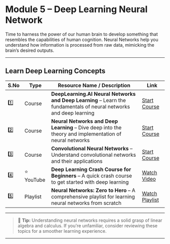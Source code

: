# Module 5 – Deep Learning Neural Network

Time to harness the power of our human brain to develop something that resembles the capabilities of human cognition. Neural Networks help you understand how information is processed from raw data, mimicking the brain’s desired outputs.

---

## Learn Deep Learning Concepts

| S.No | Type      | Resource Name / Description                                                   | Link |
|------|-----------|--------------------------------------------------------------------------------|------|
| 1️⃣   | Course    | **DeepLearning.AI Neural Networks and Deep Learning** – Learn the fundamentals of neural networks and deep learning | [Start Course](https://www.coursera.org/learn/neural-networks-deep-learning) |
| 2️⃣   | Course    | **Neural Networks and Deep Learning** – Dive deep into the theory and implementation of neural networks | [Start Course](https://www.classcentral.com/course/neural-networks-deep-learning-9058) |
| 3️⃣   | Course    | **Convolutional Neural Networks** – Understand convolutional networks and their applications | [Start Course](https://www.coursera.org/learn/convolutional-neural-networks) |
| 4️⃣   | ⭐ YouTube | **Deep Learning Crash Course for Beginners** – A quick crash course to get started with deep learning | [Watch Video](https://www.youtube.com/watch?v=VyWAvY2CF9c) |
| 5️⃣   | Playlist  | **Neural Networks: Zero to Hero** – A comprehensive playlist for learning neural networks from scratch | [Watch Playlist](https://www.youtube.com/playlist?list=PLAqhIrjkxbuWI23v9cThsA9GvCAUhRvKZ) |

---

> 📌 **Tip:** Understanding neural networks requires a solid grasp of linear algebra and calculus. If you're unfamiliar, consider reviewing these topics for a smoother learning experience.

---
